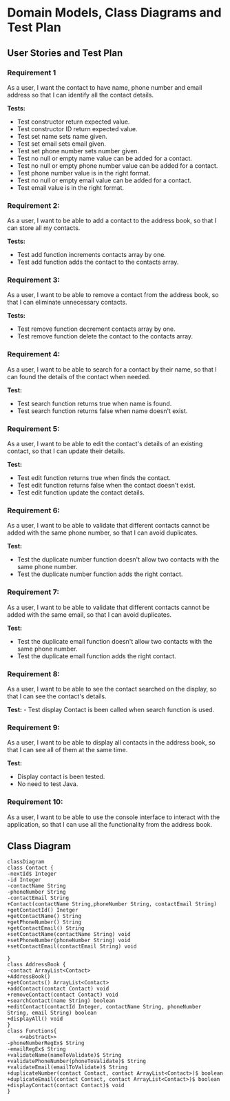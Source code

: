 # Domain Models, Class Diagrams and Test Plan
## User Stories and Test Plan

### Requirement 1

As a user, I want the contact to have name, phone number and email address so that I can identify all the contact details.

**Tests:**
  - Test constructor return expected value.
  - Test constructor ID return expected value.
  - Test set name sets name given.
  - Test set email sets email given.
  - Test set phone number sets number given.
  - Test no null or empty name value can be added for a contact.
  - Test no null or empty phone number value can be added for a contact.
  - Test phone number value is in the right format.
  - Test no null or empty email value can be added for a contact.
  - Test email value is in the right format.

### Requirement 2:

As a user, I want to be able to add a contact to the address book, so that I can store all my contacts.

**Tests:**
 - Test add function increments contacts array by one.
 - Test add function adds the contact to the contacts array.

### Requirement 3:

As a user, I want to be able to remove a contact from the address book, so that I can eliminate unnecessary contacts.

**Tests:**
 - Test remove function decrement contacts array by one.
 - Test remove function delete the contact to the contacts array.

### Requirement 4:

As a user, I want to be able to search for a contact by their name, so that I can found the details of the contact when needed.

**Test:**
 - Test search function returns true when name is found.
 - Test search function returns false when name doesn't exist.

### Requirement 5:

As a user, I want to be able to edit the contact's details of an existing contact, so that I can update their details.

**Test:**
 - Test edit function returns true when finds the contact.
 - Test edit function returns false when the contact doesn't exist.
 - Test edit function update the contact details.

### Requirement 6:

As a user, I want to be able to validate that different contacts cannot be added with the same phone number, so that I can avoid duplicates.

**Test:**
 - Test the duplicate number function doesn't allow two contacts with the same phone number.
 - Test the duplicate number function adds the right contact.

### Requirement 7:

As a user, I want to be able to validate that different contacts cannot be added with the same email, so that I can avoid duplicates.

**Test:**
 - Test the duplicate email function doesn't allow two contacts with the same phone number.
 - Test the duplicate email function adds the right contact.

### Requirement 8:

As a user, I want to be able to see the contact searched on the display, so that I can see the contact's details.

**Test:**
    - Test display Contact is been called when search function is used.

### Requirement 9:

As a user, I want to be able to display all contacts in the address book, so that I can see all of them at the same time.

**Test:**
 - Display contact is been tested.
 - No need to test Java.

### Requirement 10:

As a user, I want to be able to use the console interface to interact with the application, so that I can use all the functionality from the address book.



## Class Diagram
```mermaid
classDiagram
class Contact {
-nextId$ Integer    
-id Integer
-contactName String
-phoneNumber String
-contactEmail String
+Contact(contactName String,phoneNumber String, contactEmail String)
+getContactId() Inetger
+getContactName() String
+getPhoneNumber() String
+getContactEmail() String
+setContactName(contactName String) void
+setPhoneNumber(phoneNumber String) void
+setContactEmail(contactEmail String) void

}
class AddressBook {
-contact ArrayList<Contact>
+AddressBook()
+getContacts() ArrayList<Contact>
+addContact(contact Contact) void
+removeContact(contact Contact) void
+searchContact(name String) boolean
+editContact(contactId Integer, contactName String, phoneNumber String, email String) boolean
+displayAll() void
}
class Functions{
    <<abstract>>
-phoneNumberRegEx$ String
-emailRegEx$ String
+validateName(nameToValidate)$ String
+validatePhoneNumber(phoneToValidate)$ String
+validateEmail(emailToValidate)$ String
+duplicateNumber(contact Contact, contact ArrayList<Contact>)$ boolean
+duplicateEmail(contact Contact, contact ArrayList<Contact>)$ boolean
+displayContact(contact Contact)$ void
}
   
```
